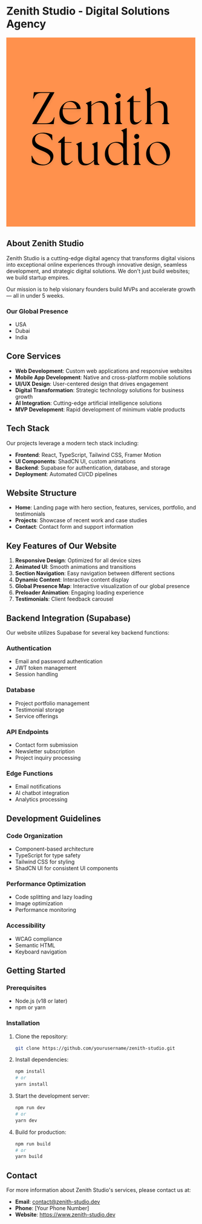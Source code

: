 
# Zenith Studio - Digital Solutions Agency

![Zenith Studio Logo](public/images/Zenith%20Studio.png)

## About Zenith Studio

Zenith Studio is a cutting-edge digital agency that transforms digital visions into exceptional online experiences through innovative design, seamless development, and strategic digital solutions. We don't just build websites; we build startup empires.

Our mission is to help visionary founders build MVPs and accelerate growth — all in under 5 weeks.

### Our Global Presence
- USA
- Dubai
- India

## Core Services

- **Web Development**: Custom web applications and responsive websites
- **Mobile App Development**: Native and cross-platform mobile solutions
- **UI/UX Design**: User-centered design that drives engagement
- **Digital Transformation**: Strategic technology solutions for business growth
- **AI Integration**: Cutting-edge artificial intelligence solutions
- **MVP Development**: Rapid development of minimum viable products

## Tech Stack

Our projects leverage a modern tech stack including:

- **Frontend**: React, TypeScript, Tailwind CSS, Framer Motion
- **UI Components**: ShadCN UI, custom animations
- **Backend**: Supabase for authentication, database, and storage
- **Deployment**: Automated CI/CD pipelines

## Website Structure

- **Home**: Landing page with hero section, features, services, portfolio, and testimonials
- **Projects**: Showcase of recent work and case studies
- **Contact**: Contact form and support information

## Key Features of Our Website

1. **Responsive Design**: Optimized for all device sizes
2. **Animated UI**: Smooth animations and transitions
3. **Section Navigation**: Easy navigation between different sections
4. **Dynamic Content**: Interactive content display
5. **Global Presence Map**: Interactive visualization of our global presence
6. **Preloader Animation**: Engaging loading experience
7. **Testimonials**: Client feedback carousel

## Backend Integration (Supabase)

Our website utilizes Supabase for several key backend functions:

### Authentication
- Email and password authentication
- JWT token management
- Session handling

### Database
- Project portfolio management
- Testimonial storage
- Service offerings

### API Endpoints
- Contact form submission
- Newsletter subscription
- Project inquiry processing

### Edge Functions
- Email notifications
- AI chatbot integration
- Analytics processing

## Development Guidelines

### Code Organization
- Component-based architecture
- TypeScript for type safety
- Tailwind CSS for styling
- ShadCN UI for consistent UI components

### Performance Optimization
- Code splitting and lazy loading
- Image optimization
- Performance monitoring

### Accessibility
- WCAG compliance
- Semantic HTML
- Keyboard navigation

## Getting Started

### Prerequisites
- Node.js (v18 or later)
- npm or yarn

### Installation

1. Clone the repository:
   ```bash
   git clone https://github.com/yourusername/zenith-studio.git
   ```

2. Install dependencies:
   ```bash
   npm install
   # or
   yarn install
   ```

3. Start the development server:
   ```bash
   npm run dev
   # or
   yarn dev
   ```

4. Build for production:
   ```bash
   npm run build
   # or
   yarn build
   ```

## Contact

For more information about Zenith Studio's services, please contact us at:

- **Email**: contact@zenith-studio.dev
- **Phone**: [Your Phone Number]
- **Website**: https://www.zenith-studio.dev
